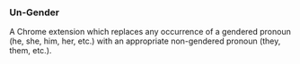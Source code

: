 ### Un-Gender

A Chrome extension which replaces any occurrence of a gendered pronoun (he, she, him, her, etc.) with an appropriate non-gendered pronoun (they, them, etc.). 